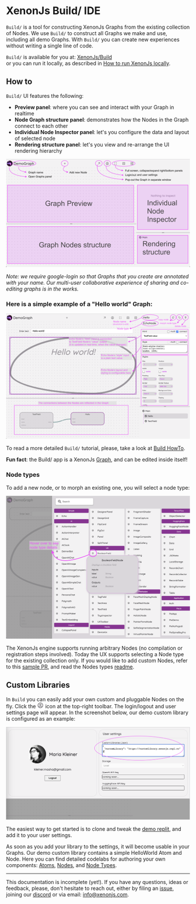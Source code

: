 # XenonJs Build/ IDE

`Build/` is a tool for constructing XenonJs Graphs from the existing collection of Nodes.
We use `Build/` to construct all Graphs we make and use, including all demo Graphs.
With `Build/` you can create new experiences without writing a single line of code.

`Build/` is available for you at: [XenonJs/Build](https://xenon-js.web.app/0.6/Build)  
or you can run it locally, as described in [How to run XenonJs locally](../../README.md#local).

## How to

`Build/` UI features the following:
* **Preview panel**: where you can see and interact with your Graph in realtime
* **Node Graph structure panel**: demonstrates how the Nodes in the Graph connect to each other
* **Individual Node Inspector panel**: let's you configure the data and layout of selected node
* **Rendering structure panel**: let's you view and re-arrange the UI rendering hierarchy

![Empty graph](./assets/readme/empty-graph.png)

<i>Note: we require google-login so that Graphs that you create are annotated with your name. Our multi-user collaborative experience of sharing and co-editing graphs is in the works.</i>


### Here is a simple example of a "Hello world" Graph:
![Hello world](./assets/readme/hello-world-graph.png)

To read a more detailed `Build/` tutorial, please, take a look at [Build HowTo](https://docs.google.com/presentation/d/1UbfIxy5RaawlqpX4s04EUrB79Yoium-iYEkV1hk0IgA/edit#slide=id.p).


**Fun fact**: the Build/ app is a XenonJs [Graph](https://github.com/NeonFlan/xenonjs/blob/main/pkg/Graphs/Build.js), and can be edited inside itself!


### Node types
To add a new node, or to morph an existing one, you will select a node type:

![Node types](./assets/readme/node-types.png)

The XenonJs engine supports running arbitrary Nodes (no compilation or registration steps involved). Today the UX supports selecting a Node type for the existing collection only.
If you would like to add custom Nodes, refer to this [sample PR](https://github.com/NeonFlan/xenonjs/pull/114), and read the Nodes types [readme](../Library/README.md).
  

## Custom Libraries
In `Build` you can easily add your own custom and pluggable Nodes on the fly.
Click the ![user](./assets/readme/user.png) icon at the top-right toolbar. The login/logout and user settings page will appear. In the screenshot below, our demo custom library is configured as an example:  

![User Settings](./assets/readme/user-settings.png)


The easiest way to get started is to clone and tweak the [demo replit](https://replit.com/@XenonJs/CustomLibrary), and add it to your user settings.  

As soon as you add your library to the settings, it will become usable in your Graphs.
Our demo custom library contains a simple HelloWorld Atom and Node.
Here you can find detailed codelabs for authoring your own components: [Atoms](./pkg/Library/Atom.md), [Nodes](./pkg/Library/Node.md), and [Node Types](./pkg/Library/NodeType.md).



---
  
  
This documentation is incomplete (yet!). If you have any questions, ideas or feedback, please, don't hesitate to reach out, either by filing an [issue](https://github.com/NeonFlan/xenonjs/issues/new), joining our [discord](https://discord.gg/PFsHCJHJdN) or via email: [info@xenonjs.com](mailto:info@xenonjs.com).
